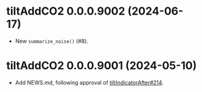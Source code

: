 <!-- NEWS.md is maintained by https://cynkra.github.io/fledge, do not edit -->

# tiltAddCO2 0.0.0.9002 (2024-06-17)

* New `summarize_noise()` (#8).

# tiltAddCO2 0.0.0.9001 (2024-05-10)

* Add NEWS.md, following approval of
[tiltIndicatorAfter#214](https://github.com/2DegreesInvesting/tiltIndicatorAfter/issues/214).
